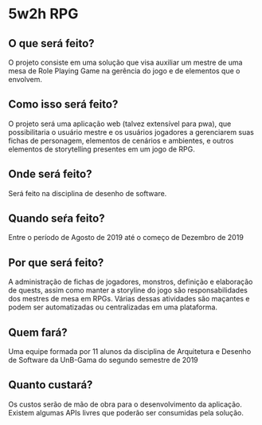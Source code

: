 # 5w2h RPG
## O que será feito?
O projeto consiste em uma solução que visa auxiliar um mestre de uma mesa de Role Playing Game na gerência do jogo e de elementos que o envolvem.
## Como isso será feito?
O projeto será uma aplicação web (talvez extensível para pwa), que possibilitaria o usuário mestre e os usuários jogadores a gerenciarem suas fichas de personagem, elementos de cenários e ambientes, e outros elementos de storytelling presentes em um jogo de RPG.
## Onde será feito?
Será feito na disciplina de desenho de software.
## Quando seŕa feito?
Entre o período de Agosto de 2019 até o começo de Dezembro de 2019
## Por que será feito?
A administração de fichas de jogadores, monstros, definição e elaboração de quests, assim como manter a storyline do jogo são responsabilidades dos mestres de mesa em RPGs. Várias dessas atividades são maçantes e podem ser automatizadas ou centralizadas em uma plataforma.
## Quem fará?
Uma equipe formada por 11 alunos da disciplina de Arquitetura e Desenho de Software
da UnB-Gama do segundo semestre de 2019
## Quanto custará?
Os custos serão de mão de obra para o desenvolvimento da aplicação. Existem algumas APIs livres que poderão ser consumidas pela solução.
